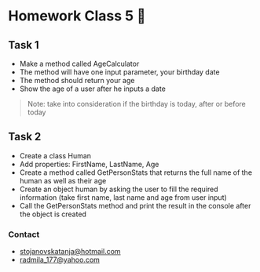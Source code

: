 # Homework Class 5 📒

## Task 1
* Make a method called AgeCalculator
* The method will have one input parameter, your birthday date
* The method should return your age
* Show the age of a user after he inputs a date

> Note: take into consideration if the birthday is today, after or before today

## Task 2
* Create a class Human
* Add properties: FirstName, LastName, Age
* Create a method called GetPersonStats that returns the full name of the human as well as their age
* Create an object human by asking the user to fill the required information (take first name, last name and age from user input)
* Call the GetPersonStats method and print the result in the console after the object is created


### Contact
* stojanovskatanja@hotmail.com
* radmila_177@yahoo.com
